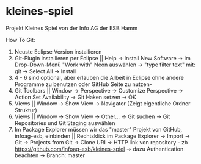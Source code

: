 # kleines-spiel
Projekt Kleines Spiel von der Info AG der ESB Hamm

How To Git:

1. Neuste Eclipse Version installieren
2. Git-Plugin installieren per Eclipse || 
   Help -> Install New Software -> im Drop-Down-Menü "Work with" Neon auswählen  -> "type filter text" mit: git -> Select All -> Install
3. 4 - 6 sind optional, aber erlauben die Arbeit in Eclipse ohne andere Programme zu benutzen oder GitHub Seite zu nutzen-
4. Git Toolbars || Window -> Perspective -> Customize Perspective -> Action Set Availability -> Git Haken setzen -> OK
5. Views || Window -> Show View -> Navigator (Zeigt eigentliche Ordner Struktur)
6. Views || Window -> Show View -> Other... -> Git suchen -> Git Repositories und Git Staging auswählen 
7. Im Package Explorer müssen wir das "master" Projekt von GitHub, infoag-esb, einbinden || 
	Rechtsklick im Package Explorer -> Import -> Git -> Projects from Git -> Clone URI -> HTTP link von repository - zb https://github.com/infoag-esb/kleines-spiel -> dazu Authentication beachten -> Branch: master
